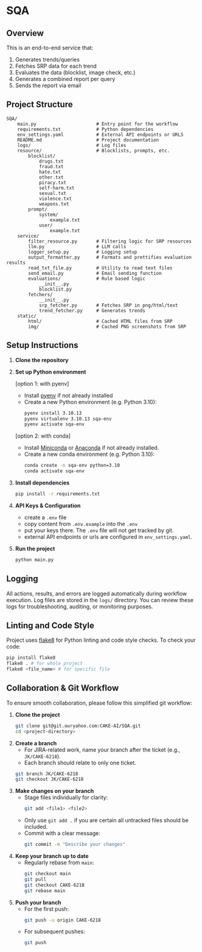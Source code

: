 # SQA

## Overview
This is an end-to-end service that:
1. Generates trends/queries
2. Fetches SRP data for each trend
3. Evaluates the data (blocklist, image check, etc.)
4. Generates a combined report per query
5. Sends the report via email

## Project Structure

```
SQA/
    main.py                      # Entry point for the workflow
    requirements.txt             # Python dependencies
    env_settings.yaml            # External API endpoints or URLS
    README.md                    # Project documentation
    logs/                        # Log files
    resource/                    # Blocklists, prompts, etc.
        blocklist/               
            drugs.txt
            fraud.txt
            hate.txt
            other.txt
            piracy.txt
            self-harm.txt
            sexual.txt
            violence.txt
            weapons.txt
        prompt/
            system/
                example.txt      
            user/
                example.txt      
    service/
        filter_resource.py       # Filtering logic for SRP resources
        llm.py                   # LLM calls
        logger_setup.py          # Logging setup
        output_formatter.py      # Formats and prettifies evaluation results
        read_txt_file.py         # Utility to read text files
        send_email.py            # Email sending function
        evaluations/             # Rule based logic
            __init__.py
            blocklist.py         
        fetchers/
            __init__.py
            srp_fetcher.py       # Fetches SRP in png/html/text
            trend_fetcher.py     # Generates trends
    static/
        html/                    # Cached HTML files from SRP
        img/                     # Cached PNG screenshots from SRP
```

## Setup Instructions

1. **Clone the repository**

2. **Set up Python environment**

   [option 1: with pyenv]
   - Install [pyenv](https://github.com/pyenv/pyenv) if not already installed
   - Create a new Python environment (e.g. Python 3.10):
     ```sh
     pyenv install 3.10.13
     pyenv virtualenv 3.10.13 sqa-env
     pyenv activate sqa-env
     ```

   [option 2: with conda]
   - Install [Miniconda](https://docs.conda.io/en/latest/miniconda.html) or [Anaconda](https://www.anaconda.com/products/distribution) if not already installed.
   - Create a new conda environment (e.g. Python 3.10):
     ```sh
     conda create -n sqa-env python=3.10
     conda activate sqa-env
     ```
3. **Install dependencies**
   ```sh
   pip install -r requirements.txt
   ```

4. **API Keys & Configuration**
   - create a `.env` file
   - copy content from `.env.example` into the `.env`
   - put your keys there. The `.env` file will not get tracked by git.
   - external API endpoints or urls are configured in `env_settings.yaml`.

5. **Run the project**
   ```sh
   python main.py
   ```

## Logging

All actions, results, and errors are logged automatically during workflow execution. Log files are stored in the `logs/` directory. You can review these logs for troubleshooting, auditing, or monitoring purposes.

## Linting and Code Style

Project uses [flake8](https://flake8.pycqa.org/) for Python linting and code style checks. To check your code:

```sh
pip install flake8
flake8 . # for whole project
flake8 <file_name> # for specific file
```

## Collaboration & Git Workflow

To ensure smooth collaboration, please follow this simplified git workflow:

1. **Clone the project**
   ```sh
   git clone git@git.ouryahoo.com:CAKE-AI/SQA.git
   cd <project-directory>
   ```
2. **Create a branch**
   - For JIRA-related work, name your branch after the ticket (e.g., `JK/CAKE-6218`).
   - Each branch should relate to only one ticket.
   ```sh
   git branch JK/CAKE-6218
   git checkout JK/CAKE-6218
   ```
3. **Make changes on your branch**
   - Stage files individually for clarity:
     ```sh
     git add <file1> <file2>
     ```
   - Only use `git add .` if you are certain all untracked files should be included.
   - Commit with a clear message:
     ```sh
     git commit -m "Describe your changes"
     ```
4. **Keep your branch up to date**
   - Regularly rebase from `main`:
     ```sh
     git checkout main
     git pull
     git checkout CAKE-6218
     git rebase main
     ```
5. **Push your branch**
   - For the first push:
     ```sh
     git push -u origin CAKE-6218
     ```
   - For subsequent pushes:
     ```sh
     git push
     ```
